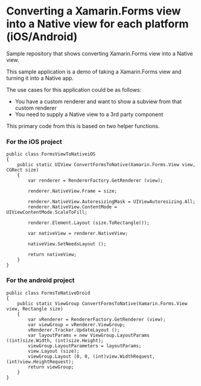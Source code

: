 # Converting a Xamarin.Forms view into a Native view for each platform (iOS/Android)

Sample repository that shows converting Xamarin.Forms view into a Native view. 

This sample application is a demo of taking a Xamarin.Forms view and turning it into a Native app.

The use cases for this application could be as follows:

* You have a custom renderer and want to show a subview from that custom renderer
* You need to supply a Native view to a 3rd party component

This primary code from this is based on two helper functions. 

### For the iOS project

    public class FormsViewToNativeiOS
    {
        public static UIView ConvertFormsToNative(Xamarin.Forms.View view, CGRect size)
        {
            var renderer = RendererFactory.GetRenderer (view);

            renderer.NativeView.Frame = size;

            renderer.NativeView.AutoresizingMask = UIViewAutoresizing.All;
            renderer.NativeView.ContentMode = UIViewContentMode.ScaleToFill;

            renderer.Element.Layout (size.ToRectangle());

            var nativeView = renderer.NativeView;

            nativeView.SetNeedsLayout ();

            return nativeView;
        }
    }

### For the android project

    public class FormsToNativeDroid
    {
        public static ViewGroup ConvertFormsToNative(Xamarin.Forms.View view, Rectangle size)
        {
            var vRenderer = RendererFactory.GetRenderer (view);
            var viewGroup = vRenderer.ViewGroup;
            vRenderer.Tracker.UpdateLayout ();
            var layoutParams = new ViewGroup.LayoutParams ((int)size.Width, (int)size.Height);
            viewGroup.LayoutParameters = layoutParams;
            view.Layout (size);
            viewGroup.Layout (0, 0, (int)view.WidthRequest, (int)view.HeightRequest);
            return viewGroup; 
        }
    }

